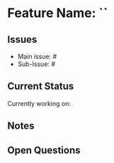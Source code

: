 # Feature Name: ``

## Issues
- Main issue: #
- Sub-Issue:  #

## Current Status
Currently working on:

## Notes


## Open Questions

